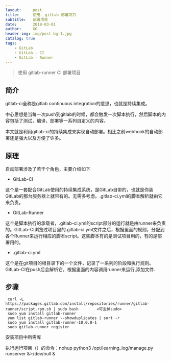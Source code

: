 ```yaml
---
layout:     post
title:      使用- gitLab 部署项目
subtitle:   部署项目
date:       2018-03-01
author:     GG
header-img: img/post-bg-1.jpg
catalog: true
tags:
    - GitLab
    - GitLab - CI
    - GitLab - Runner
---
```



> 使用 gitlab-runner CI 部署项目

## 简介

gitlab-ci全称是gitlab continuous integration的意思，也就是持续集成。

中心思想是当每一次push到gitlab的时候，都会触发一次脚本执行，然后脚本的内容包括了测试，编译，部署等一系列自定义的内容。

本文就是利用gitlab-ci的持续集成来实现自动部署。相比之前webhook的自动部署还是强大以及方便了许多。

 
 
## 原理
 
自动部署涉及了若干个角色，主要介绍如下

* GitLab-CI

这个是一套配合GitLab使用的持续集成系统，是GitLab自带的，也就是你装GitLab的那台服务器上就带有的。无需多考虑。.gitlab-ci.yml的脚本解析就由它来负责。


* GitLab-Runner

这个是脚本执行的承载者，.gitlab-ci.yml的script部分的运行就是由runner来负责的。GitLab-CI浏览过项目里的.gitlab-ci.yml文件之后，根据里面的规则，分配到各个Runner来运行相应的脚本script。这些脚本有的是测试项目用的，有的是部署用的。


* .gitlab-ci.yml

这个是在git项目的根目录下的一个文件，记录了一系列的阶段和执行规则。GitLab-CI在push后会解析它，根据里面的内容调用runner来运行,添加文件.



## 步骤
```
 curl -L https://packages.gitlab.com/install/repositories/runner/gitlab-runner/script.rpm.sh | sudo bash		<可去掉sudo>
 sudo yum install gitlab-runner
 yum list gitlab-runner --showduplicates | sort -r
 sudo yum install gitlab-runner-10.0.0-1
 sudo gitlab-runner register
```
 安装项目中所需库
 
 执行运行项目（）的命令：nohup python3 /opt/learning_log/manage.py runserver &>/dev/null &